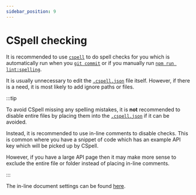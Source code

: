```yaml
---
sidebar_position: 9
---
```


# CSpell checking

It is recommended to use [`cspell`][cspelljson] to do spell checks for you which is automatically run when you [`git commit`](../getting-started/running-workflow.mdx#👨‍💻-committing-to-your-repo) or if you manually run [`npm run lint:spelling`](../getting-started/running-workflow.mdx#🧼-npm-run-lintspelling).

It is usually unnecessary to edit the [`.cspell.json`][cspelljson] file itself. However, if there is a need, it is most likely to add ignore paths or files.

:::tip

To avoid CSpell missing any spelling mistakes, it is **not** recommended to disable entire files by placing them into the [`.cspell.json`][cspelljson] if it can be avoided.

Instead, it is recommended to use in-line comments to disable checks. This is common where you have a snippet of code which has an example API key which will be picked up by CSpell.

However, if you have a large API page then it may make more sense to exclude the entire file or folder instead of placing in-line comments.

:::

The in-line document settings can be found [here](https://cspell.org/configuration/document-settings/).

[cspelljson]: ../getting-started/understanding-repo-layout.mdx#-cspelljson
